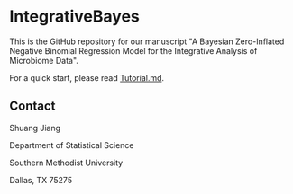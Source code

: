 IntegrativeBayes
================

This is the GitHub repository for our manuscript "A Bayesian Zero-Inflated Negative Binomial Regression Model for the Integrative Analysis of Microbiome Data".

For a quick start, please read [Tutorial.md](https://github.com/shuangj00/IntegrativeBayes/blob/master/doc/Tutorial.html).

Contact
-------
Shuang Jiang

Department of Statistical Science

Southern Methodist University

Dallas, TX 75275
